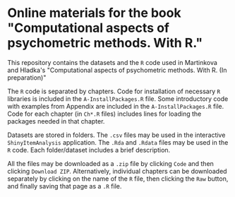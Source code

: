 # Online materials for the book "Computational aspects of psychometric methods. With R."

This repository contains the datasets and the `R` code used in Martinkova and Hladka's "Computational aspects of psychometric methods. With R. (In preparation)" 

The `R` code is separated by chapters. Code for installation of necessary `R` libraries is included in the `A-InstallPackages.R` file. Some introductory code with examples from Appendix are included in the `A-InstallPackages.R` file. Code for each chapter (in `Ch*.R` files) includes lines for loading the packages needed in that chapter. 

Datasets are stored in folders. The `.csv` files may be used in the interactive `ShinyItemAnalysis` application. The `.Rda` and `.Rdata` files may be used in the `R` code. Each folder/dataset includes a brief description. 

All the files may be downloaded as a `.zip` file by clicking `Code` and then clicking `Download ZIP`. Alternatively, individual chapters can be downloaded separately by clicking on the name of the `R` file, then clicking the `Raw` button, and finally saving that page as a `.R` file.
